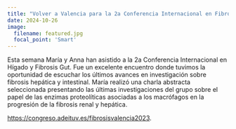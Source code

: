 ```yaml
---
title: "Volver a Valencia para la 2a Conferencia Internacional en Fibrosis Hígado y Gut."
date: 2024-10-26
image:
  filename: featured.jpg
  focal_point: 'Smart'
---
```


 Esta semana María y Anna han asistido a la 2a Conferencia Internacional en Hígado y Fibrosis Gut. Fue un excelente encuentro donde tuvimos la oportunidad de escuchar los últimos avances en investigación sobre fibrosis hepática y intestinal. María realizó una charla abstracta seleccionada presentando las últimas investigaciones del grupo sobre el papel de las enzimas proteolíticas asociadas a los macrófagos en la progresión de la fibrosis renal y hepática.

 https://congreso.adeituv.es/fibrosisvalencia2023.
